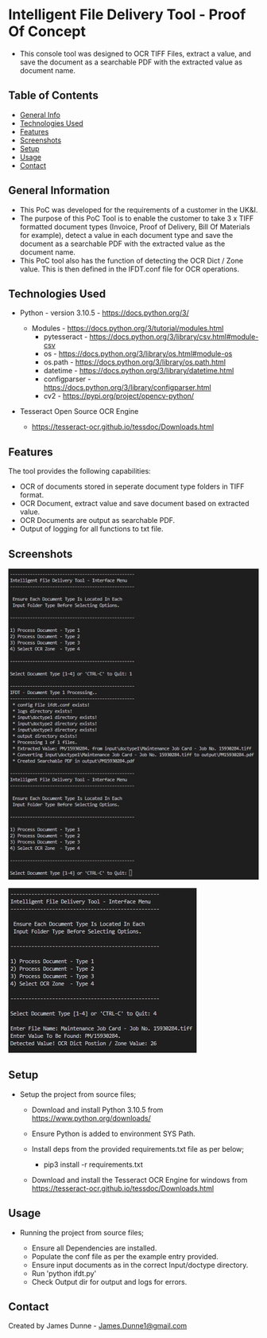 # Intelligent File Delivery Tool - Proof Of Concept
 - This console tool was designed to OCR TIFF Files, extract a value, and save the document as a searchable PDF with the extracted value as document name.

## Table of Contents
* [General Info](#general-information)
* [Technologies Used](#technologies-used)
* [Features](#features)
* [Screenshots](#screenshots)
* [Setup](#setup)
* [Usage](#usage)
* [Contact](#contact)

## General Information
- This PoC was developed for the requirements of a customer in the UK&I.
- The purpose of this PoC Tool is to enable the customer to take 3 x TIFF formatted document types (Invoice, Proof of Delivery, Bill Of Materials for example), detect a value in each document type and save the document as a searchable PDF with the extracted value as the document name.
- This PoC tool also has the function of detecting the OCR Dict / Zone value. This is then defined in the IFDT.conf file for OCR operations.

## Technologies Used
- Python - version 3.10.5 - https://docs.python.org/3/
    - Modules - https://docs.python.org/3/tutorial/modules.html
        - pytesseract - https://docs.python.org/3/library/csv.html#module-csv
        - os - https://docs.python.org/3/library/os.html#module-os
        - os.path - https://docs.python.org/3/library/os.path.html
        - datetime - https://docs.python.org/3/library/datetime.html
        - configparser - https://docs.python.org/3/library/configparser.html
        - cv2 - https://pypi.org/project/opencv-python/

- Tesseract Open Source OCR Engine
    - https://tesseract-ocr.github.io/tessdoc/Downloads.html

## Features
The tool provides the following capabilities:

- OCR of documents stored in seperate document type folders in TIFF format.
- OCR Document, extract value and save document based on extracted value.
- OCR Documents are output as searchable PDF.
- Output of logging for all functions to txt file.

## Screenshots
![Example screenshot](./img/SS1.png)

![Example screenshot](./img/SS2.png)

## Setup

* Setup the project from source files;

    - Download and install Python 3.10.5 from https://www.python.org/downloads/

    - Ensure Python is added to environment SYS Path.

    - Install deps from the provided requirements.txt file as per below;
 
        - pip3 install -r requirements.txt

    - Download and install the Tesseract OCR Engine for windows from https://tesseract-ocr.github.io/tessdoc/Downloads.html

## Usage

* Running the project from source files;

    - Ensure all Dependencies are installed.
    - Populate the conf file as per the example entry provided. 
    - Ensure input documents as in the correct Input/doctype directory. 
    - Run 'python ifdt.py'
    - Check Output dir for output and logs for errors. 

## Contact
Created by James Dunne - James.Dunne1@gmail.com
